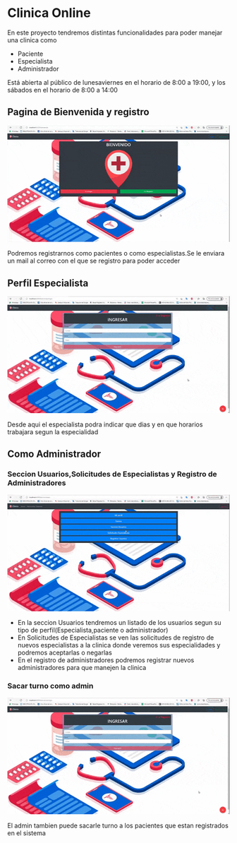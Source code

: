 # Clinica Online

<p>En este proyecto tendremos distintas funcionalidades para poder manejar una clinica como</p>

<ul>
<li>Paciente</li>
<li>Especialista</li>
<li>Administrador</li>
</ul>

Está abierta al público de lunesaviernes en el horario de 8:00 a 19:00, y los sábados en el horario de 8:00 a 14:00

<h2>Pagina de Bienvenida y registro</h2>

<img src="./Readme/registro.gif" >

Podremos registrarnos como pacientes o como especialistas.Se le enviara un mail al correo con el que se registro para poder acceder


<h2>Perfil Especialista</h2>

<img src="./Readme/especialistaPerfil.gif" >

Desde aqui el especialista podra indicar que dias y en que horarios trabajara segun la especialidad


<h2>Como Administrador</h2>
<h3>Seccion Usuarios,Solicitudes de Especialistas y Registro de Administradores</h3>

<img src="./Readme/admin-restoDeFuncionalidades.gif">

<ul>
<li>En la seccion Usuarios tendremos un listado de los usuarios segun su tipo de perfil(Especialista,paciente o administrador)</li>
<li>En Solicitudes de Especialistas se ven las solicitudes de registro de nuevos especialistas a la clinica donde veremos sus especialidades y podremos aceptarlas o negarlas</li>
<li>En el registro de administradores podremos registrar nuevos administradores para que manejen la clinica</li>
</ul>

<h3>Sacar turno como admin</h3>

<img src="./Readme/admin-turnos.gif">

El admin tambien puede sacarle turno a los pacientes que estan registrados en el sistema 


















